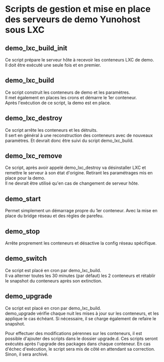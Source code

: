 # Scripts de gestion et mise en place des serveurs de demo Yunohost sous LXC

## demo_lxc_build_init
Ce script prépare le serveur hôte à recevoir les conteneurs LXC de demo.  
Il doit être exécuté une seule fois et en premier.

## demo_lxc_build
Ce script construit les conteneurs de demo et les paramètres.  
Il met également en places les crons et démarre le 1er conteneur.  
Après l'exécution de ce script, la demo est en place.

## demo_lxc_destroy
Ce script arrête les conteneurs et les détruits.  
Il sert en général à une reconstruction des conteneurs avec de nouveaux paramètres. Et devrait donc être suivi du script demo_lxc_build.

## demo_lxc_remove
Ce script, après avoir appelé demo_lxc_destroy va désinstaller LXC et remettre le serveur à son état d'origine. Retirant les paramétrages mis en place pour la demo.  
Il ne devrait être utilisé qu'en cas de changement de serveur hôte.

## demo_start
Permet simplement un démarrage propre du 1er conteneur. Avec la mise en place du bridge réseau et des règles de parefeu.

## demo_stop
Arrête proprement les conteneurs et désactive la config réseau spécifique.

## demo_switch
Ce script est placé en cron par demo_lxc_build.  
Il va alterner toutes les 30 minutes (par défaut) les 2 conteneurs et rétablir le snapshot du conteneurs après son extinction.

## demo_upgrade
Ce script est placé en cron par demo_lxc_build.  
demo_upgrade vérifie chaque nuit les mises à jour sur les conteneurs, et les applique le cas échéant. Si nécessaire, il se charge également de refaire le snapshot.

Pour effectuer des modifications pérennes sur les conteneurs, il est possible d'ajouter des scripts dans le dossier upgrade.d. Ces scripts seront exécutés après l'upgrade des packages dans chaque conteneur.
En cas d'échec d'exécution, le script sera mis de côté en attendant sa correction. Sinon, il sera archivé.
